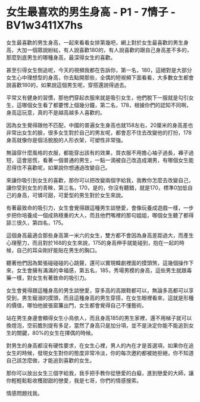 # 女生最喜欢的男生身高 - P1 - 7情子 - BV1w3411X7hs

女生最喜歡的男生身高，一起來看看女排第幾吧，網上對於女生最喜歡的男生身高，大加一個眾說紛紜，有人說喜歡180的，有人說喜歡的跟自己身高差不多的，那麼到底男生的哪種身高，最深得女生的喜歡。

甚至引得女生倒追呢，今天的視頻我都在告訴你，第一名，180，這絕對是大部分女生心中理想型的身高，你去點開那些，全偶的短視頻下面看看，大多數女生都會說喜歡180的，如果說這個男生呢，穿搭還說得過去。

平常又有健身的習慣，那他們穿起衣服來就是吸引女生，他們脫下一服就是勾引女生，這哪個女生看了都要愣上個幾分鐘，第二名，178，根據你們的認知不同啊，身高這玩意，真的不是越高越多人喜歡的。

因為女生覺得跟他不匹配，中國的普遍女生身高也就158左右，20厘米的身高差也非常出女生的臉，很多女生對於自己的男友呢，都會忍不住去改變他的打扮，178身高就像你是個活脫脫的人形衣架，可塑性非常強。

無論穿什麼風格的衣服，都能穿出該有的效果，買衣服不用擔心袖子過長，褲子過短，這會慫慌，看著一個普通的男生，一點一滴被自己改造成潮男，有哪個女生能忍得住不喜歡呢，如果說你想通過改變自己。

來讓你吸引到女生的喜歡，那你可以把改變兩個字給我，我教你怎麼去改變自己，讓你受到女生的青睞，第三名，170，是的，你沒有聽錯，就是170，標準0加低自己的身高，可憐可甜，可愛型的男生對於女生來說。

有著最致命的吸引力，女生會覺得跟這種男生談戀愛，會像玩養成遊戲一樣，一步步把你培養成一個成熟穩重的大人，而且他們嘴裡的那句姐姐，哪個女生聽了都得舔三很久，第四名，175。

這個身高最適合那些身高第一米六的女生，雙方都不會因為身高差距過大，而產生心理壓力，而且對於168的女生來說，175的身高伸手就能碰到，抱在一起的時候，自己的耳朵剛好能貼在男生的胸口。

聽著他們因為緊張碰碰碰的心跳聲，還可以實現韓劇裡面的摸頭煞，這幾個操作下來，女生會擁有滿滿的幸福感，第五名，185，秀場男模的身高，這些男生就跟毒藥一樣，對女生有著致命的吸引力。

女生會覺得跟這種身高的男生談戀愛，穿多高的高跟鞋都可以，無論多高都可以享受到，男生寵溺的摸頭，而且這種身高的男生穿搭，在女生眼裡看來，這就是形種的價值，哪怕他披張窗簾出門，女生都會覺得自己不懂藝術。

站在男生身邊會顯得女生小鳥依人，而且身高185的男生家裡，還不用梯子就可以換燈泡，空前膽別提有多足，當然了身高只是加分項，並不是決定你能不能追到女生的關鍵，80%的女生在擇偶的時候。

對男生的身高都沒有硬性要求，在女生心裡，男人的內在才是首選項，如果你在追女生的時候，發現女生對你的態度非常冷淡，你的每次邀約都被她拒絕，你不知道自己該怎麼做，才能追到喜歡的女生。

那你可以放出女生三個字給我，我手把手教你從戀愛的白癡，進到戀愛的大師，讓你輕輕鬆鬆收穫甜甜的戀愛，我是七哥，你們的情感搜索。

情感問題找我。